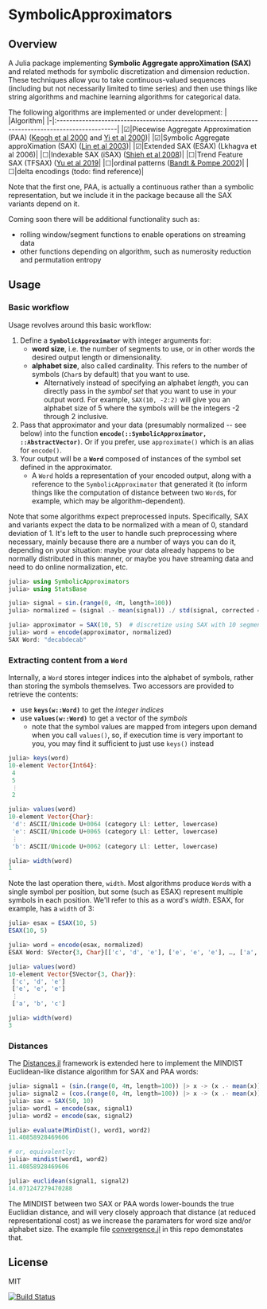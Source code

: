 # SymbolicApproximators

## Overview
A Julia package implementing **Symbolic Aggregate approXimation (SAX)** and related methods for symbolic discretization and dimension reduction. These techniques allow you to take continuous-valued sequences (including but not necessarily limited to time series) and then use things like string algorithms and machine learning algorithms for categorical data.

The following algorithms are implemented or under development:
| |Algorithm|
|-|:-------------------------------------------------------------------------------------------------|
|☑|Piecewise Aggregate Approximation (PAA) ([Keogh et al 2000](https://www.cs.ucr.edu/~eamonn/SAX.pdf) and [Yi et al 2000](https://dl.acm.org/doi/10.5555/645926.671689))|
|☑|Symbolic Aggregate approXimation (SAX) ([Lin et al 2003](https://www.cs.ucr.edu/~eamonn/SAX.pdf))|
|☑|Extended SAX (ESAX) (Lkhagva et al 2006)|
|☐|Indexable SAX (iSAX) ([Shieh et al 2008](https://www.cs.ucr.edu/~eamonn/iSAX.pdf))|
|☐|Trend Feature SAX (TFSAX) ([Yu et al 2019](https://arxiv.org/abs/1905.00421)|
|☐|ordinal patterns ([Bandt & Pompe 2002](https://pubmed.ncbi.nlm.nih.gov/12005759/))|
|☐|delta encodings (todo: find reference)|

Note that the first one, PAA, is actually a continuous rather than a symbolic representation, but we include it in the package because all the SAX variants depend on it.

Coming soon there will be additional functionality such as:
- rolling window/segment functions to enable operations on streaming data
- other functions depending on algorithm, such as numerosity reduction and permutation entropy

## Usage

### Basic workflow
Usage revolves around this basic workflow:
1. Define a **`SymbolicApproximator`** with integer arguments for:
    - **word size**, i.e. the number of segments to use, or in other words the desired output length or dimensionality.
    - **alphabet size**, also called cardinality. This refers to the number of symbols (`Char`s by default) that you want to use.
        - Alternatively instead of specifying an alphabet _length_, you can directly pass in the _symbol set_ that you want to use in your output word. For example, `SAX(10, -2:2)` will give you an alphabet size of 5 where the symbols will be the integers -2 through 2 inclusive.
2. Pass that approximator and your data (presumably normalized -- see below) into the function **`encode(::SymbolicApproximator, ::AbstractVector)`**. Or if you prefer, use `approximate()` which is an alias for `encode()`.
3. Your output will be a **`Word`** composed of instances of the symbol set defined in the approximator.
    - A `Word` holds a representation of your encoded output, along with a reference to the `SymbolicApproximator` that generated it (to inform things like the computation of distance between two `Word`s, for example, which may be algorithm-dependent).


Note that some algorithms expect preprocessed inputs. Specifically, SAX and variants expect the data to be normalized with a mean of 0, standard deviation of 1. It's left to the user to handle such preprocessing where necessary, mainly because there are a number of ways you can do it, depending on your situation: maybe your data already happens to be normally distributed in this manner, or maybe you have streaming data and need to do online normalization, etc.

```julia
julia> using SymbolicApproximators
julia> using StatsBase

julia> signal = sin.(range(0, 4π, length=100))
julia> normalized = (signal .- mean(signal)) ./ std(signal, corrected = false)

julia> approximator = SAX(10, 5)  # discretize using SAX with 10 segments, 5 symbols
julia> word = encode(approximator, normalized)
SAX Word: "decabdecab"
```

### Extracting content from a `Word`
Internally, a `Word` stores integer indices into the alphabet of symbols, rather than storing the symbols themselves. Two accessors are provided to retrieve the contents:
- use **`keys(w::Word)`** to get the _integer indices_
- use **`values(w::Word)`** to get a vector of the _symbols_
    - note that the symbol values are mapped from integers upon demand when you call `values()`, so, if execution time is very important to you, you may find it sufficient to just use `keys()` instead

```julia
julia> keys(word)
10-element Vector{Int64}:
 4
 5
 ⋮
 2

julia> values(word)
10-element Vector{Char}:
 'd': ASCII/Unicode U+0064 (category Ll: Letter, lowercase)
 'e': ASCII/Unicode U+0065 (category Ll: Letter, lowercase)
 ⋮
 'b': ASCII/Unicode U+0062 (category Ll: Letter, lowercase)

julia> width(word)
1
```

Note the last operation there, `width`. Most algorithms produce `Word`s with a single symbol per position, but some (such as ESAX) represent multiple symbols in each position. We'll refer to this as a word's _width_. ESAX, for example, has a `width` of 3:
```julia
julia> esax = ESAX(10, 5)
ESAX(10, 5)

julia> word = encode(esax, normalized)
ESAX Word: SVector{3, Char}[['c', 'd', 'e'], ['e', 'e', 'e'], …, ['a', 'b', 'c']]

julia> values(word)
10-element Vector{SVector{3, Char}}:
 ['c', 'd', 'e']
 ['e', 'e', 'e']
 ⋮
 ['a', 'b', 'c']

julia> width(word)
3
```

### Distances

The [Distances.jl](https://github.com/JuliaStats/Distances.jl) framework is extended here to implement the MINDIST Euclidean-like distance algorithm for SAX and PAA words:

``` julia
julia> signal1 = (sin.(range(0, 4π, length=100)) |> x -> (x .- mean(x)) ./ std(x))
julia> signal2 = (cos.(range(0, 4π, length=100)) |> x -> (x .- mean(x)) ./ std(x))
julia> sax = SAX(50, 10)
julia> word1 = encode(sax, signal1)
julia> word2 = encode(sax, signal2)

julia> evaluate(MinDist(), word1, word2)
11.40858928469606

# or, equivalently:
julia> mindist(word1, word2)
11.40858928469606

julia> euclidean(signal1, signal2)
14.071247279470288
```

The MINDIST between two SAX or PAA words lower-bounds the true Euclidian distance, and will very closely approach that distance (at reduced representational cost) as we increase
the paramaters for word size and/or alphabet size. The example file [convergence.jl](https://github.com/myersm0/SymbolicApproximators.jl/blob/main/examples/convergence.jl) in this repo demonstates that.

## License

MIT


[![Build Status](https://github.com/myersm0/SymbolicApproximators.jl/actions/workflows/CI.yml/badge.svg?branch=main)](https://github.com/myersm0/SymbolicApproximators.jl/actions/workflows/CI.yml?query=branch%3Amain)
